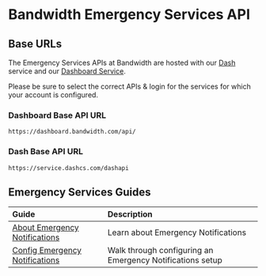# Bandwidth Emergency Services API

## Base URLs

The Emergency Services APIs at Bandwidth are hosted with our [Dash](https://dashboard.dashcs.com/dash-board/login.jsp) service and our [Dashboard Service](https://dashboard.bandwidth.com/).

Please be sure to select the correct APIs & login for the services for which your account is configured.

### Dashboard Base API URL
`https://dashboard.bandwidth.com/api/`

### Dash Base API URL
`https://service.dashcs.com/dashapi`

## Emergency Services Guides

| Guide                                                                      | Description                                               |
|:---------------------------------------------------------------------------|:----------------------------------------------------------|
| [About Emergency Notifications](./guides/emergencyNotifications.md)        | Learn about Emergency Notifications                       |
| [Config Emergency Notifications](./guides/configEmergencyNotifications.md) | Walk through configuring an Emergency Notifications setup |

